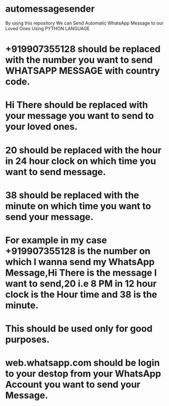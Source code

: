 # automessagesender
By using this repository We can Send Automatic WhatsApp Message to our Loved Ones Using PYTHON LANGUAGE
# +919907355128 should be replaced with the number you want to send WHATSAPP MESSAGE with country code.
# Hi There should be replaced with your message you want to send to your loved ones.
# 20 should be replaced with the hour in 24 hour clock on which time you want to send message.
# 38 should be replaced with the minute on which time you want to send your message.
# For example in my case +919907355128 is the number on which I wanna send my WhatsApp Message,Hi There is the message I want to send,20 i.e 8 PM in 12 hour clock is the Hour time and 38 is the minute.
# This should be used only for good purposes.
# web.whatsapp.com should be login to your destop from your WhatsApp Account you want to send your Message.
